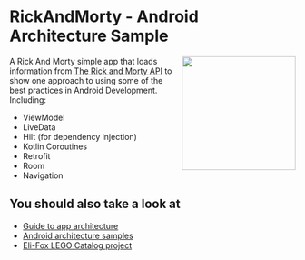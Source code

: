 # RickAndMorty - Android Architecture Sample

<img align="right" src="https://github.com/sberoch/RickAndMorty-AndroidArchitectureSample/raw/master/assets/characters.jpg" width="200">

A Rick And Morty simple app that loads information from [The Rick and Morty API](https://rickandmortyapi.com/) to show one approach to using some of the best practices in Android Development. Including:  
 * ViewModel
 * LiveData
 * Hilt (for dependency injection)
 * Kotlin Coroutines
 * Retrofit
 * Room
 * Navigation
 
 ## You should also take a look at
 * [Guide to app architecture](https://developer.android.com/jetpack/guide)
 * [Android architecture samples](https://github.com/android/architecture-samples)
 * [Eli-Fox LEGO Catalog project](https://proandroiddev.com/android-architecture-starring-kotlin-coroutines-jetpack-mvvm-room-paging-retrofit-and-dagger-7749b2bae5f7)

